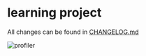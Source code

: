 # learning project 

All changes can be found in [CHANGELOG.md](https://github.com/Chu-4hun/wgpu-learn/blob/main/CHANGELOG.md)

![profiler](https://github.com/user-attachments/assets/79c0be88-ec9a-4d84-89c1-2737fdf00385)
